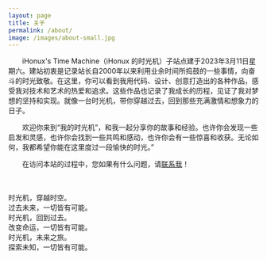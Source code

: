 ```yaml
---
layout: page
title: 关于
permalink: /about/
image: /images/about-small.jpg
---
```


　　iHonux's Time Machine（iHonux 的时光机）子站点建于2023年3月11日星期六。建站初衷是记录站长自2000年以来利用业余时间所捣鼓的一些事情，向奋斗的时光致敬。在这里，你可以看到我用代码、设计、创意打造出的各种作品，感受我对技术和艺术的热爱和追求。这些作品也记录了我成长的历程，见证了我对梦想的坚持和实现。就像一台时光机，带你穿越过去，回到那些充满激情和想象力的日子。

　　欢迎你来到“我的时光机”，和我一起分享你的故事和经验。也许你会发现一些启发和灵感，也许你会找到一些共鸣和感动，也许你会有一些惊喜和收获。无论如何，我都希望你能在这里度过一段愉快的时光。”

　　在访问本站的过程中，您如果有什么问题，请[联系我]({{site.baseurl}}/contact)！

<p>　</p>
<div class="jumbotron">
  <p>
    时光机，穿越时空。<br>
    过去未来，一切皆有可能。<br>
    时光机，回到过去。<br>
    改变命运，一切皆有可能。<br>
    时光机，未来之旅。<br>
    探索未知，一切皆有可能。
  </p>
</div>